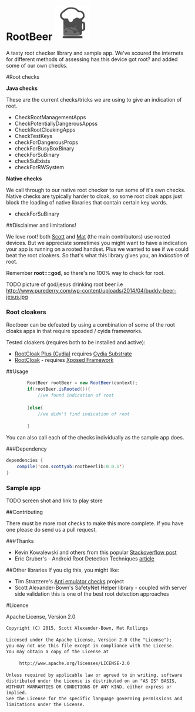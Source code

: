 # RootBeer ![image](./app/src/main/res/mipmap-xhdpi/ic_launcher.png)

A tasty root checker library and sample app. We've scoured the internets for different methods of assessing has this device got root? and added some of our own checks. 

#Root checks

**Java checks**

These are the current checks/tricks we are using to give an indication of root.  

* CheckRootManagementApps  
* CheckPotentiallyDangerousAppss
* CheckRootCloakingApps
* CheckTestKeys 
* checkForDangerousProps
* checkForBusyBoxBinary
* checkForSuBinary
* checkSuExists
* checkForRWSystem

**Native checks**

We call through to our native root checker to run some of it's own checks. Native checks are typically harder to cloak, so some root cloak apps just block the loading of native libraries that contain certain key words. 
 
* checkForSuBinary 


##Disclaimer and limitations!

We love root! both [Scott](https://github.com/scottyab) and [Mat](https://github.com/steathcopter) (the main contributors) use rooted devices. But we appreciate sometimes you might want to have a indication your app is running on a rooted handset. Plus we wanted to see if we could beat the root cloakers. So that's what this library gives you, an *indication* of root. 

Remember **root==god**, so there's no 100% way to check for root.

TODO picture of god/jesus drinking root beer i.e http://www.purederry.com/wp-content/uploads/2014/04/buddy-beer-jesus.jpg


### Root cloakers
Rootbeer can be defeated by using a combination of some of the root cloaks apps in that require xposded / cyida frameworks. 

Tested cloakers (requires both to be installed and active):

* [RootCloak Plus (Cydia)](https://play.google.com/store/apps/details?id=com.devadvance.rootcloakplus&hl=en_GB) requires [Cydia Substrate](http://play.google.com/store/apps/details?id=com.saurik.substrate)
* [RootCloak](http://repo.xposed.info/module/com.devadvance.rootcloak) - requires [Xposed Framework](http://repo.xposed.info/module/de.robv.android.xposed.installer)



##Usage


```java
        RootBeer rootBeer = new RootBeer(context);
        if(rootBeer.isRooted()){
            //we found indication of root

        }else{
            //we didn't find indication of root

        }

```

You can also call each of the checks individually as the sample app does. 

###Dependency

```java
dependencies {
    compile('com.scottyab:rootbeerlib:0.0.1')
}
```
### Sample app

TODO screen shot and link to play store

##Contributing

There must be more root checks to make this more complete. If you have one please do send us a pull request.

###Thanks

* Kevin Kowalewski and others from this popular [Stackoverflow post](https://stackoverflow.com/questions/1101380/determine-if-running-on-a-rooted-device?rq=1)
* Eric Gruber's - Android Root Detection Techniques [article](https://blog.netspi.com/android-root-detection-techniques/)



##Other libraries
 If you dig this, you might like:
 
 * Tim Strazzere's [Anti emulator checks](https://github.com/strazzere/anti-emulator/) project
 * Scott Alexander-Bown's SafetyNet Helper library - coupled with server side validation this is one of the best root detection approaches

#Licence


Apache License, Version 2.0



    Copyright (C) 2015, Scott Alexander-Bown, Mat Rollings

    Licensed under the Apache License, Version 2.0 (the "License");
    you may not use this file except in compliance with the License.
    You may obtain a copy of the License at

         http://www.apache.org/licenses/LICENSE-2.0

    Unless required by applicable law or agreed to in writing, software
    distributed under the License is distributed on an "AS IS" BASIS,
    WITHOUT WARRANTIES OR CONDITIONS OF ANY KIND, either express or implied.
    See the License for the specific language governing permissions and
    limitations under the License.

